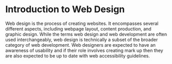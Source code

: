 # Introduction to Web Design

Web design is the process of creating websites. It encompasses several different aspects, including webpage layout, content production, and graphic design. While the terms web design and web development are often used interchangeably, web design is technically a subset of the broader category of web development. Web designers are expected to have an awareness of usability and if their role involves creating mark up then they are also expected to be up to date with web accessibility guidelines.
